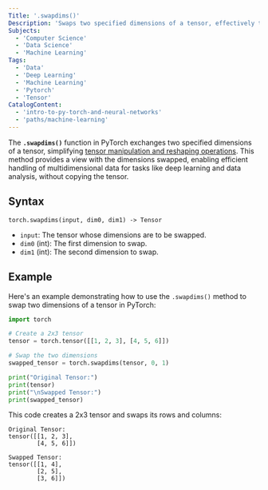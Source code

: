 ```yaml
---
Title: '.swapdims()'
Description: 'Swaps two specified dimensions of a tensor, effectively transposing those dimensions.'
Subjects:
  - 'Computer Science'
  - 'Data Science'
  - 'Machine Learning'
Tags:
  - 'Data'
  - 'Deep Learning'
  - 'Machine Learning'
  - 'Pytorch'
  - 'Tensor'
CatalogContent:
  - 'intro-to-py-torch-and-neural-networks'
  - 'paths/machine-learning'
---
```


The **`.swapdims()`** function in PyTorch exchanges two specified dimensions of a tensor, simplifying [tensor manipulation and reshaping operations](https://www.codecademy.com/resources/docs/pytorch/tensor-operations). This method provides a view with the dimensions swapped, enabling efficient handling of multidimensional data for tasks like deep learning and data analysis, without copying the tensor.

## Syntax

```pseudo
torch.swapdims(input, dim0, dim1) -> Tensor
```

- `input`: The tensor whose dimensions are to be swapped.
- `dim0` (int): The first dimension to swap.
- `dim1` (int): The second dimension to swap.

## Example

Here's an example demonstrating how to use the `.swapdims()` method to swap two dimensions of a tensor in PyTorch:

```py
import torch

# Create a 2x3 tensor
tensor = torch.tensor([[1, 2, 3], [4, 5, 6]])

# Swap the two dimensions
swapped_tensor = torch.swapdims(tensor, 0, 1)

print("Original Tensor:")
print(tensor)
print("\nSwapped Tensor:")
print(swapped_tensor)
```

This code creates a 2x3 tensor and swaps its rows and columns:

```shell
Original Tensor:
tensor([[1, 2, 3],
        [4, 5, 6]])

Swapped Tensor:
tensor([[1, 4],
        [2, 5],
        [3, 6]])
```
